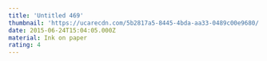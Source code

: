 ```yaml
---
title: 'Untitled 469'
thumbnail: 'https://ucarecdn.com/5b2817a5-8445-4bda-aa33-0489c00e9680/'
date: 2015-06-24T15:04:05.000Z
material: Ink on paper
rating: 4
---
```

